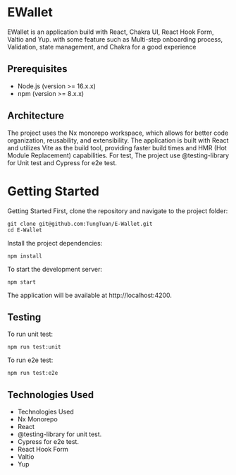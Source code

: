 # EWallet

EWallet is an application build with React, Chakra UI, React Hook Form, Valtio and Yup. with some feature such as Multi-step onboarding process, Validation, state management, and Chakra for a good experience

## Prerequisites
  - Node.js (version >= 16.x.x)
  - npm (version >= 8.x.x)
  
## Architecture

The project uses the Nx monorepo workspace, which allows for better code organization, reusability, and extensibility. The application is built with React and utilizes Vite as the build tool, providing faster build times and HMR (Hot Module Replacement) capabilities. For test, The project use @testing-library for Unit test and Cypress for e2e test.

# Getting Started
Getting Started First, clone the repository and navigate to the project folder:
```
git clone git@github.com:TungTuan/E-Wallet.git
cd E-Wallet
```
Install the project dependencies:
```
npm install
```
To start the development server:
```
npm start
```
The application will be available at http://localhost:4200.

## Testing

To run unit test: 
```
npm run test:unit
```
To run e2e test: 
```
npm run test:e2e
```
## Technologies Used
- Technologies Used
- Nx Monorepo
- React
- @testing-library for unit test.
- Cypress for e2e test.
- React Hook Form
- Valtio
- Yup
